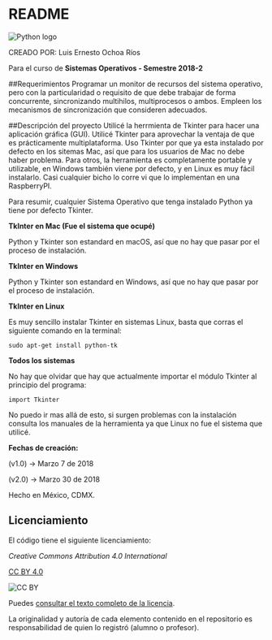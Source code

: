 # README #

![Python logo](https://upload.wikimedia.org/wikipedia/commons/c/c3/Python-logo-notext.svg)


CREADO POR: Luis Ernesto Ochoa Ríos


Para el curso de **Sistemas Operativos - Semestre 2018-2**

##Requerimientos
Programar un monitor de recursos del sistema operativo, pero con la particularidad o requisito de que debe trabajar de forma concurrente, sincronizando multihilos, multiprocesos o ambos. Empleen los mecanismos de sincronización que consideren adecuados.

##Descripción del proyecto
Utilicé la herrmienta de Tkinter para hacer una aplicación gráfica (GUI). Utilicé Tkinter para aprovechar la ventaja de que es prácticamente multiplataforma. Uso Tkinter por que ya esta instalado por defecto en los sitemas Mac, así que para los usuarios de Mac no debe haber problema.
Para otros, la herramienta es completamente portable y utilizable, en Windows también viene por defecto, y en Linux es muy fácil instalarlo. Casi cualquier bicho lo corre vi que lo implementan en una RaspberryPI. 

Para resumir, cualquier Sistema Operativo que tenga instalado Python ya tiene por defecto Tkinter.

**TkInter en Mac (Fue el sistema que ocupé)**

Python y Tkinter son estandard en macOS, así que no hay que pasar por el proceso de instalación. 

**TkInter en Windows**

Python y Tkinter son estandard en Windows, así que no hay que pasar por el proceso de instalación.

**TkInter en Linux**

Es muy sencillo instalar Tkinter en sistemas Linux, basta que corras el siguiente comando en la terminal:

	sudo apt-get install python-tk


**Todos los sistemas**

No hay que olvidar que hay que actualmente importar el módulo Tkinter al principio del programa: 

	import Tkinter

No puedo ir mas allá de esto, si surgen problemas con la instalación consulta los manuales de la herramienta ya que Linux no fue el sistema que utilicé.
 

**Fechas de creación:**

(v1.0) -> Marzo 7 de 2018

(v2.0) -> Marzo 30 de 2018 

Hecho en México, CDMX. 

## Licenciamiento ##

El código tiene el siguiente licenciamiento:

 _Creative Commons Attribution 4.0 International_
 
[CC BY 4.0](https://creativecommons.org/licenses/?lang=es)

![CC BY ](https://mirrors.creativecommons.org/presskit/buttons/88x31/svg/by.svg)


Puedes [consultar el texto completo de la licencia](./COPYING.md).

La originalidad y autoría de cada elemento contenido en el repositorio
es responsabilidad de quien lo registró (alumno o profesor).